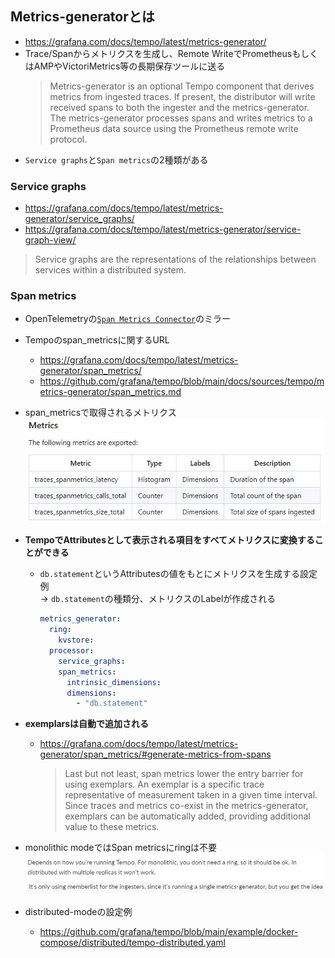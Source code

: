 ## Metrics-generatorとは
- https://grafana.com/docs/tempo/latest/metrics-generator/
- Trace/Spanからメトリクスを生成し、Remote WriteでPrometheusもしくはAMPやVictoriMetrics等の長期保存ツールに送る
  > Metrics-generator is an optional Tempo component that derives metrics from ingested traces. If present, the distributor will write received spans to both the ingester and the metrics-generator. The metrics-generator processes spans and writes metrics to a Prometheus data source using the Prometheus remote write protocol.
- `Service graphs`と`Span metrics`の2種類がある

### Service graphs
- https://grafana.com/docs/tempo/latest/metrics-generator/service_graphs/
- https://grafana.com/docs/tempo/latest/metrics-generator/service-graph-view/
> Service graphs are the representations of the relationships between services within a distributed system.

### Span metrics
- OpenTelemetryの[`Span Metrics Connector`](https://github.com/open-telemetry/opentelemetry-collector-contrib/blob/main/connector/spanmetricsconnector/README.md)のミラー
- Tempoのspan_metricsに関するURL
  - https://grafana.com/docs/tempo/latest/metrics-generator/span_metrics/
  - https://github.com/grafana/tempo/blob/main/docs/sources/tempo/metrics-generator/span_metrics.md

- span_metricsで取得されるメトリクス  
  ![](img/Metrics.jpg)

- **TempoでAttributesとして表示される項目をすべてメトリクスに変換することができる**
  - `db.statement`というAttributesの値をもとにメトリクスを生成する設定例  
    → `db.statement`の種類分、メトリクスのLabelが作成される
    ~~~yaml
    metrics_generator:
      ring:
        kvstore:
      processor:
        service_graphs:
        span_metrics:
          intrinsic_dimensions:
          dimensions:
            - "db.statement"
    ~~~

- **exemplarsは自動で追加される**
  - https://grafana.com/docs/tempo/latest/metrics-generator/span_metrics/#generate-metrics-from-spans
    > Last but not least, span metrics lower the entry barrier for using exemplars. An exemplar is a specific trace representative of measurement taken in a given time interval. Since traces and metrics co-exist in the metrics-generator, exemplars can be automatically added, providing additional value to these metrics.

- monolithic modeではSpan metricsにringは不要
  ![](img/span_metrics_ring.jpg)

- distributed-modeの設定例
  - https://github.com/grafana/tempo/blob/main/example/docker-compose/distributed/tempo-distributed.yaml
